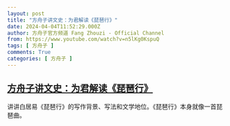 ```yaml
---
layout: post
title: "方舟子讲文史：为君解读《琵琶行》"
date: 2024-04-04T11:52:29.000Z
author: 方舟子官方频道 Fang Zhouzi - Official Channel
from: https://www.youtube.com/watch?v=n5lKg0KspuQ
tags: [ 方舟子 ]
comments: True
categories: [ 方舟子 ]
---
```

<!--1712231549000-->
[方舟子讲文史：为君解读《琵琶行》](https://www.youtube.com/watch?v=n5lKg0KspuQ)
------

<div>
讲讲白居易《琵琶行》的写作背景、写法和文学地位。《琵琶行》本身就像一首琵琶曲。
</div>
